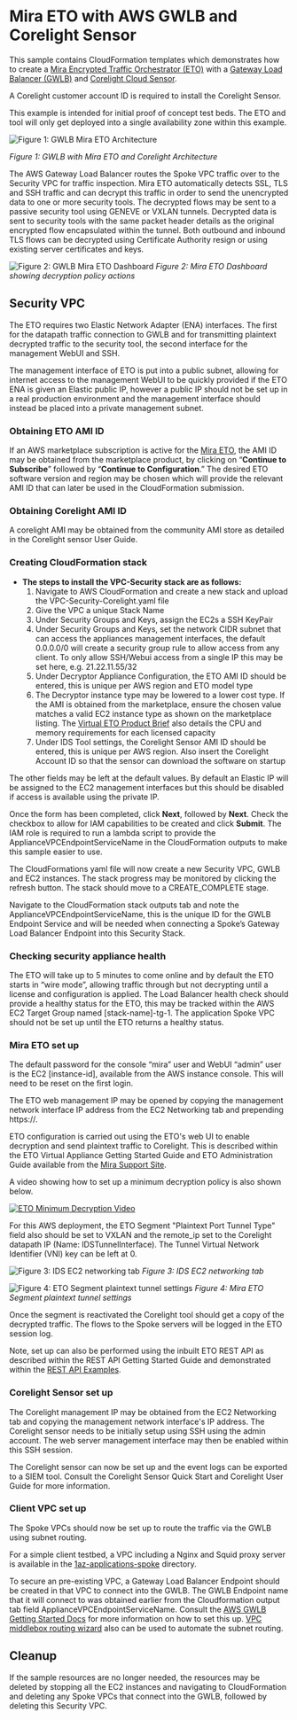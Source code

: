 # Mira ETO with AWS GWLB and Corelight Sensor

This sample contains CloudFormation templates which demonstrates how to create a [Mira Encrypted Traffic Orchestrator (ETO)](https://mirasecurity.com/how-mira-works/eto-aws/) with a [Gateway Load Balancer (GWLB)](https://docs.aws.amazon.com/elasticloadbalancing/latest/gateway/introduction.html) and [Corelight Cloud Sensor](https://corelight.com/products/cloud/).

A Corelight customer account ID is required to install the Corelight Sensor.

This example is intended for initial proof of concept test beds. The ETO and tool will only get deployed into a single availability zone within this example.

![Figure 1: GWLB Mira ETO Architecture](../images/overview-corelight.png)

_Figure 1: GWLB with Mira ETO and Corelight Architecture_

The AWS Gateway Load Balancer routes the Spoke VPC traffic over to the Security VPC for traffic inspection. Mira ETO automatically detects SSL, TLS and SSH traffic and can decrypt this traffic in order to send the unencrypted data to one or more security tools. The decrypted flows may be sent to a passive security tool using GENEVE or VXLAN tunnels. Decrypted data is sent to security tools with the same packet header details as the original encrypted flow encapsulated within the tunnel. Both outbound and inbound TLS flows can be decrypted using Certificate Authority resign or using existing server certificates and keys.

![Figure 2: GWLB Mira ETO Dashboard](../images/ETO-dashboard.png)
_Figure 2: Mira ETO Dashboard showing decryption policy actions_

## **Security VPC**
The ETO requires two Elastic Network Adapter (ENA) interfaces. The first for the datapath traffic connection to GWLB and for transmitting plaintext decrypted traffic to the security tool, the second interface for the management WebUI and SSH.

The management interface of ETO is put into a public subnet, allowing for internet access to the management WebUI to be quickly provided if the ETO ENA is given an Elastic public IP, however a public IP should not be set up in a real production environment and the management interface should instead be placed into a private management subnet.

### Obtaining ETO AMI ID
If an AWS marketplace subscription is active for the [Mira ETO](https://aws.amazon.com/marketplace/seller-profile?id=seller-vh5fkitegcazg), the AMI ID may be obtained from the marketplace product, by clicking on “**Continue to Subscribe**” followed by “**Continue to Configuration**.” The desired ETO software version and region may be chosen which will provide the relevant AMI ID that can later be used in the CloudFormation submission.

### Obtaining Corelight AMI ID

A corelight AMI may be obtained from the community AMI store as detailed in the Corelight sensor User Guide.

### Creating CloudFormation stack

* **The steps to install the VPC-Security stack are as follows:**
    1. Navigate to AWS CloudFormation and create a new stack and upload the VPC-Security-Corelight.yaml file
    2. Give the VPC a unique Stack Name
    3. Under Security Groups and Keys, assign the EC2s a SSH KeyPair
    4. Under Security Groups and Keys, set the network CIDR subnet that can access the appliances management interfaces, the default 0.0.0.0/0 will create a security group rule to allow access from any client. To only allow SSH/Webui access from a single IP this may be set here, e.g. 21.22.11.55/32
    5. Under Decryptor Appliance Configuration, the ETO AMI ID should be entered, this is unique per AWS region and ETO model type
    6. The Decryptor instance type may be lowered to a lower cost type. If the AMI is obtained from the marketplace, ensure the chosen value matches a valid EC2 instance type as shown on the marketplace listing. The [Virtual ETO Product Brief](https://mirasecurity.com/resources/) also details the CPU and memory requirements for each licensed capacity
    7. Under IDS Tool settings, the Corelight Sensor AMI ID should be entered, this is unique per AWS region. Also insert the Corelight Account ID so that the sensor can download the software on startup

The other fields may be left at the default values. By default an Elastic IP will be assigned to the EC2 management interfaces but this should be disabled if access is available using the private IP.

Once the form has been completed, click **Next**, followed by **Next**. Check the checkbox to allow for IAM capabilities to be created and click **Submit**.
The IAM role is required to run a lambda script to provide the ApplianceVPCEndpointServiceName in the CloudFormation outputs to make this sample easier to use.

The CloudFormations yaml file will now create a new Security VPC, GWLB and EC2 instances. The stack progress may be monitored by clicking the refresh button. The stack should move to a CREATE_COMPLETE stage.

Navigate to the CloudFormation stack outputs tab and note the ApplianceVPCEndpointServiceName, this is the unique ID for the GWLB Endpoint Service and will be needed when connecting a Spoke’s Gateway Load Balancer Endpoint into this Security Stack.

### Checking security appliance health

The ETO will take up to 5 minutes to come online and by default the ETO starts in “wire mode”, allowing traffic through but not decrypting until a license and configuration is applied. The Load Balancer health check should provide a healthy status for the ETO, this may be tracked within the AWS EC2 Target Group named [stack-name]-tg-1. The application Spoke VPC should not be set up until the ETO returns a healthy status.

### **Mira ETO set up**

The default password for the console “mira” user and WebUI “admin” user is the EC2 [instance-id], available from the AWS instance console. This will need to be reset on the first login.

The ETO web management IP may be opened by copying the management network interface IP address from the EC2 Networking tab and prepending https://.

ETO configuration is carried out using the ETO's web UI to enable decryption and send plaintext traffic to Corelight. This is described within the ETO Virtual Appliance Getting Started Guide and ETO Administration Guide available from the [Mira Support Site](https://support.mirasecurity.com).

A video showing how to set up a minimum decryption policy is also shown below.

[![ETO Minimum Decryption Video](https://img.youtube.com/vi/vnVbh6EjBMM/0.jpg)](https://www.youtube.com/watch?v=vnVbh6EjBMM)

For this AWS deployment, the ETO Segment "Plaintext Port Tunnel Type" field also should be set to VXLAN and the remote_ip set to the Corelight datapath IP (Name: IDSTunnelInterface). The Tunnel Virtual Network Identifier (VNI) key can be left at 0.

![Figure 3: IDS EC2 networking tab](../images/ids-networking.png)
_Figure 3: IDS EC2 networking tab_

![Figure 4: ETO Segment plaintext tunnel settings](../images/ETO-vxlan.png)
_Figure 4: Mira ETO Segment plaintext tunnel settings_

Once the segment is reactivated the Corelight tool should get a copy of the decrypted traffic. The flows to the Spoke servers will be logged in the ETO session log.

Note, set up can also be performed using the inbuilt ETO REST API as described within the REST API Getting Started Guide and demonstrated within the [REST API Examples](https://github.com/mirasecurity/restapi-examples).

### **Corelight Sensor set up**

The Corelight management IP may be obtained from the EC2 Networking tab and copying the management network interface's IP address. The Corelight sensor needs to be initially setup using SSH using the admin account.
The web server management interface may then be enabled within this SSH session.

The Corelight sensor can now be set up and the event logs can be exported to a SIEM tool.
Consult the Corelight Sensor Quick Start and Corelight User Guide for more information.

### **Client VPC set up**

The Spoke VPCs should now be set up to route the traffic via the GWLB using subnet routing.

For a simple client testbed, a VPC including a Nginx and Squid proxy server is available in the [1az-applications-spoke](../1az-applications-spoke/) directory.

To secure an pre-existing VPC, a Gateway Load Balancer Endpoint should be created in that VPC to connect
into the GWLB. The GWLB Endpoint name that it will connect to was obtained earlier from the Cloudformation output tab field ApplianceVPCEndpointServiceName.
Consult the [AWS GWLB Getting Started Docs](https://docs.aws.amazon.com/elasticloadbalancing/latest/gateway/getting-started.html) for more information on how to set this up.
[VPC middlebox routing wizard](https://docs.aws.amazon.com/vpc/latest/userguide/gwlb-route.html) also can be used to automate the subnet routing.

## **Cleanup**

If the sample resources are no longer needed, the resources may be deleted by stopping all the EC2 instances and navigating to CloudFormation and deleting any Spoke VPCs that connect into the GWLB, followed by deleting this Security VPC.
